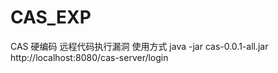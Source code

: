 # CAS_EXP
CAS 硬编码 远程代码执行漏洞
使用方式
java -jar cas-0.0.1-all.jar  http://localhost:8080/cas-server/login




